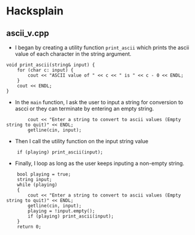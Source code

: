 # Hacksplain

## ascii_v.cpp
- I began by creating a utility function `print_ascii` which prints the ascii value of each character in the string argument.
```
void print_ascii(string& input) {
    for (char c: input) {
        cout << "ASCII value of " << c << " is " << c - 0 << ENDL;
    }
    cout << ENDL;
}
```
- In the `main` function, I ask the user to input a string for conversion to ascci or they can terminate by entering an empty string.
```
        cout << "Enter a string to convert to ascii values (Empty string to quit)" << ENDL;
        getline(cin, input);
```

- Then I call the utility function on the input string value
```
    if (playing) print_ascii(input);
```
- Finally, I loop as long as the user keeps inputing a non-empty string.
```
    bool playing = true;
    string input;
    while (playing)
    {
        cout << "Enter a string to convert to ascii values (Empty string to quit)" << ENDL;
        getline(cin, input);
        playing = !input.empty();
        if (playing) print_ascii(input);
    }
    return 0;
```
